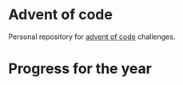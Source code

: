 # Advent of code

Personal repository for [advent of code](https://adventofcode.com/2020) challenges.


# Progress for the year

<!--- advent_readme_stars table --->